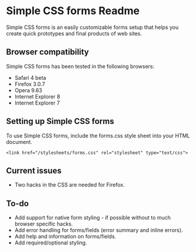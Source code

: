 # Simple CSS forms Readme

Simple CSS forms is an easily customizable forms setup that helps you create 
quick prototypes and final products of web sites.

## Browser compatibility

Simple CSS forms has been tested in the following browsers:

* Safari 4 beta
* Firefox 3.0.7
* Opera 9.63
* Internet Explorer 8
* Internet Explorer 7

## Setting up Simple CSS forms

To use Simple CSS forms, include the forms.css style sheet into your HTML 
document.

    <link href="/stylesheets/forms.css" rel="stylesheet" type="text/css">

## Current issues

- Two hacks in the CSS are needed for Firefox.

## To-do

- Add support for native form styling - if possible without to much browser 
  specific hacks.
- Add error handling for forms/fields (error summary and inline errors).
- Add help and information on forms/fields.
- Add required/optional styling.

